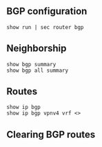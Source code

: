 ## BGP configuration

```
show run | sec router bgp 
```
## Neighborship

````
show bgp summary
show bgp all summary

````

## Routes

````
show ip bgp 
show ip bgp vpnv4 vrf <> 
````

## Clearing BGP routes

